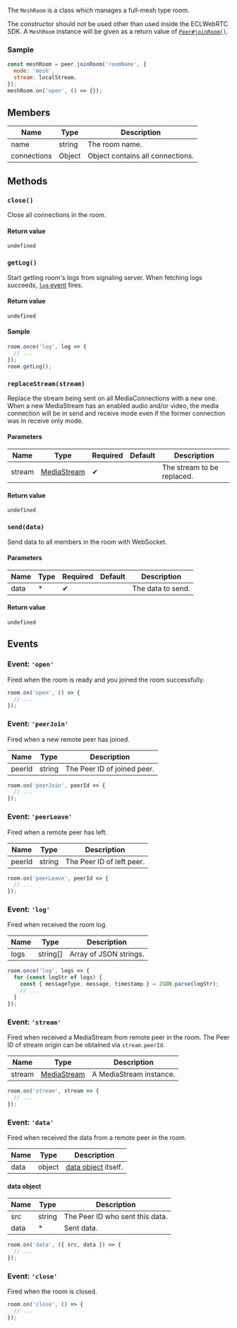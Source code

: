 The `MeshRoom` is a class which manages a full-mesh type room.

The constructor should not be used other than used inside the ECLWebRTC SDK.
A `MeshRoom` instance will be given as a return value of [`Peer#joinRoom()`](../peer#joinroomroomname-roomoptions).

### Sample

```js
const meshRoom = peer.joinRoom('roomName', {
  mode: 'mesh',
  stream: localStream,
});
meshRoom.on('open', () => {});
```

## Members

| Name        | Type   | Description                      |
| ----------- | ------ | -------------------------------- |
| name        | string | The room name.                   |
| connections | Object | Object contains all connections. |

## Methods

### `close()`

Close all connections in the room.

#### Return value

`undefined`

### `getLog()`

Start getting room's logs from signaling server.
When fetching logs succeeds, [`log` event](#event-log) fires.

#### Return value

`undefined`

#### Sample

```js
room.once('log', log => {
  // ...
});
room.getLog();
```

### `replaceStream(stream)`

Replace the stream being sent on all MediaConnections with a new one.
When a new MediaStream has an enabled audio and/or video, the media connection
will be in send and receive mode even if the former connection was in receive
only mode.

#### Parameters

| Name   | Type          | Required | Default | Description                        |
| ------ | ------------- | -------- | ------- | ---------------------------------- |
| stream | [MediaStream] | ✔        |         | The stream to be replaced. |

#### Return value

`undefined`

### `send(data)`

Send data to all members in the room with WebSocket.

#### Parameters

| Name | Type | Required | Default | Description       |
| ---- | ---- | -------- | ------- | ----------------- |
| data | *    | ✔        |         | The data to send. |

#### Return value

`undefined`

## Events

### Event: `'open'`

Fired when the room is ready and you joined the room successfully.

```js
room.on('open', () => {
  // ...
});
```

### Event: `'peerJoin'`

Fired when a new remote peer has joined.

| Name   | Type   | Description         |
| ------ | ------ | ------------------- |
| peerId | string | The Peer ID of joined peer. |

```js
room.on('peerJoin', peerId => {
  // ...
});
```

### Event: `'peerLeave'`

Fired when a remote peer has left.

| Name   | Type   | Description       |
| ------ | ------ | ----------------- |
| peerId | string | The Peer ID of left peer. |

```js
room.on('peerLeave', peerId => {
  // ...
});
```

### Event: `'log'`

Fired when received the room log.

| Name | Type     | Description                  |
| ---- | -------- | ---------------------------- |
| logs | string[] | Array of JSON strings. |

```js
room.once('log', logs => {
  for (const logStr of logs) {
    const { messageType, message, timestamp } = JSON.parse(logStr);
    // ...
  }
});
```

### Event: `'stream'`

Fired when received a MediaStream from remote peer in the room.
The Peer ID of stream origin can be obtained via `stream.peerId`.

| Name   | Type          | Description           |
| ------ | ------------- | --------------------- |
| stream | [MediaStream] | A MediaStream instance. |

```js
room.on('stream', stream => {
  // ...
});
```

### Event: `'data'`

Fired when received the data from a remote peer in the room.

| Name | Type   | Description                                         |
| ---- | ------ | --------------------------------------------------- |
| data | object | [data object](#data-object) itself. |

#### data object

| Name | Type   | Description                     |
| ---- | ------ | ------------------------------- |
| src  | string | The Peer ID who sent this data. |
| data | *      | Sent data.                      |

```js
room.on('data', ({ src, data }) => {
  // ...
});
```

### Event: `'close'`

Fired when the room is closed.

```js
room.on('close', () => {
  // ...
});
```

[MediaStream]: https://w3c.github.io/mediacapture-main/#mediastream
